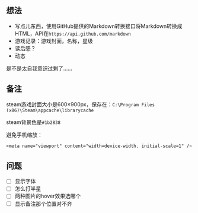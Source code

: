## 想法

* 写点儿东西，使用GitHub提供的Markdown转换接口将Markdown转换成HTML，API在`https://api.github.com/markdown`
* 游戏记录：游戏封面，名称，星级
* 读后感？
* 动态

是不是太自我意识过剩了……

## 备注

steam游戏封面大小是600×900px，保存在：`C:\Program Files (x86)\Steam\appcache\librarycache`

steam背景色是`#1b2838`

避免手机缩放：

```css
<meta name="viewport" content="width=device-width, initial-scale=1" /> 
```

## 问题

- [ ] 显示字体
- [ ] 怎么打半星
- [ ] 两种图片的hover效果选哪个
- [ ] 显示备注那个位置对不齐

